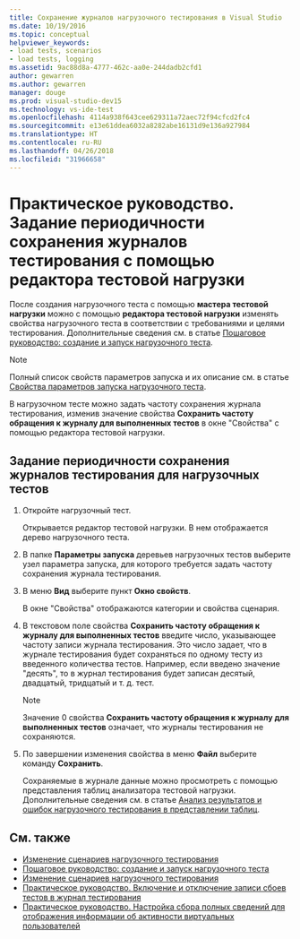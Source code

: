 ```yaml
---
title: Сохранение журналов нагрузочного тестирования в Visual Studio
ms.date: 10/19/2016
ms.topic: conceptual
helpviewer_keywords:
- load tests, scenarios
- load tests, logging
ms.assetid: 9ac88d8a-4777-462c-aa0e-244dadb2cfd1
author: gewarren
ms.author: gewarren
manager: douge
ms.prod: visual-studio-dev15
ms.technology: vs-ide-test
ms.openlocfilehash: 4114a938f643cee629311a72aec72f94cfcd2fc4
ms.sourcegitcommit: e13e61ddea6032a8282abe16131d9e136a927984
ms.translationtype: HT
ms.contentlocale: ru-RU
ms.lasthandoff: 04/26/2018
ms.locfileid: "31966658"
---
```

# <a name="how-to-specify-how-frequently-test-logs-are-saved-using-the-load-test-editor"></a>Практическое руководство. Задание периодичности сохранения журналов тестирования с помощью редактора тестовой нагрузки

После создания нагрузочного теста с помощью **мастера тестовой нагрузки** можно с помощью **редактора тестовой нагрузки** изменять свойства нагрузочного теста в соответствии с требованиями и целями тестирования. Дополнительные сведения см. в статье [Пошаговое руководство: создание и запуск нагрузочного теста](../test/walkthrough-create-and-run-a-load-test.md).

> [!NOTE]
> Полный список свойств параметров запуска и их описание см. в статье [Свойства параметров запуска нагрузочного теста](../test/load-test-run-settings-properties.md).

В нагрузочном тесте можно задать частоту сохранения журнала тестирования, изменив значение свойства **Сохранить частоту обращения к журналу для выполненных тестов** в окне "Свойства" с помощью редактора тестовой нагрузки.

## <a name="to-specify-the-frequency-for-saving-the-test-log-in-a-load-test"></a>Задание периодичности сохранения журналов тестирования для нагрузочных тестов

1.  Откройте нагрузочный тест.

     Открывается редактор тестовой нагрузки. В нем отображается дерево нагрузочного теста.

2.  В папке **Параметры запуска** деревьев нагрузочных тестов выберите узел параметра запуска, для которого требуется задать частоту сохранения журнала тестирования.

3.  В меню **Вид** выберите пункт **Окно свойств**.

     В окне "Свойства" отображаются категории и свойства сценария.

4.  В текстовом поле свойства **Сохранить частоту обращения к журналу для выполненных тестов** введите число, указывающее частоту записи журнала тестирования. Это число задает, что в журнале тестирования будет сохраняться по одному тесту из введенного количества тестов. Например, если введено значение "десять", то в журнал тестирования будет записан десятый, двадцатый, тридцатый и т. д. тест.

    > [!NOTE]
    > Значение 0 свойства **Сохранить частоту обращения к журналу для выполненных тестов** означает, что журналы тестирования не сохраняются.

5.  По завершении изменения свойства в меню **Файл** выберите команду **Сохранить**.

     Сохраняемые в журнале данные можно просмотреть с помощью представления таблиц анализатора тестовой нагрузки. Дополнительные сведения см. в статье [Анализ результатов и ошибок нагрузочного тестирования в представлении таблиц](../test/analyze-load-test-results-and-errors-in-the-tables-view.md).

## <a name="see-also"></a>См. также

- [Изменение сценариев нагрузочного тестирования](../test/edit-load-test-scenarios.md)
- [Пошаговое руководство: создание и запуск нагрузочного теста](../test/walkthrough-create-and-run-a-load-test.md)
- [Изменение сценариев нагрузочного тестирования](../test/edit-load-test-scenarios.md)
- [Практическое руководство. Включение и отключение записи сбоев тестов в журнал тестирования](../test/how-to-specify-if-test-failures-are-saved-to-test-logs.md)
- [Практическое руководство. Настройка сбора полных сведений для отображения информации об активности виртуальных пользователей](../test/how-to-configure-load-tests-to-collect-full-details.md)